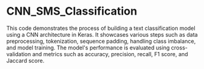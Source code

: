 # CNN_SMS_Classification

This code demonstrates the process of building a text classification model using a CNN architecture in Keras. It showcases various steps such as data preprocessing, tokenization, sequence padding, handling class imbalance, and model training. The model's performance is evaluated using cross-validation and metrics such as accuracy, precision, recall, F1 score, and Jaccard score.
